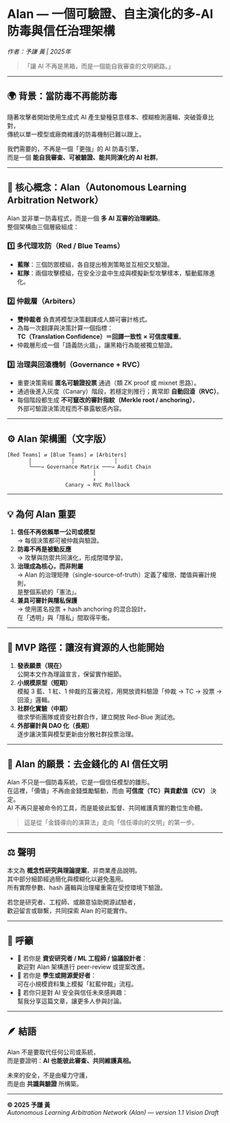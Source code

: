 # **Alan — 一個可驗證、自主演化的多-AI 防毒與信任治理架構**  
*作者：予謙 黃 | 2025年*

> 「讓 AI 不再是黑箱，而是一個能自我審查的文明網路。」

---

## 🌍 背景：當防毒不再能防毒  
隨著攻擊者開始使用生成式 AI 產生變種惡意樣本、模糊檢測邏輯、突破簽章比對，  
傳統以單一模型或廠商維護的防毒機制已難以跟上。  

我們需要的，不再是一個「更強」的 AI 防毒引擎，  
而是一個 **能自我審查、可被驗證、能共同演化的 AI 社群**。

---

## 🧠 核心概念：Alan（Autonomous Learning Arbitration Network）

Alan 並非單一防毒程式，而是一個 **多 AI 互審的治理網路**。  
整個架構由三個層級組成：

### 1️⃣ 多代理攻防（Red / Blue Teams）
- **藍隊**：三個防禦模組，各自提出檢測策略並互相交叉驗證。  
- **紅隊**：兩個攻擊模組，在安全沙盒中生成與模擬新型攻擊樣本，驅動藍隊進化。  

### 2️⃣ 仲裁層（Arbiters）
- **雙仲裁者** 負責將模型決策翻譯成人類可審計格式。  
- 為每一次翻譯與決策計算一個指標：  
  **TC（Translation Confidence）＝回譯一致性 × 可信度權重**。  
- 仲裁層形成一個「語義防火牆」，讓黑箱行為能被獨立驗證。

### 3️⃣ 治理與回滾機制（Governance + RVC）
- 重要決策需經 **匿名可驗證投票** 通過（類 ZK proof 或 mixnet 思路）。  
- 通過後進入灰度（Canary）階段，若穩定則推行；異常即 **自動回滾（RVC）**。  
- 每個階段都生成 **不可竄改的審計指紋（Merkle root / anchoring）**，  
  外部可驗證決策流程而不暴露敏感內容。

---

## ⚙️ Alan 架構圖（文字版）
```
[Red Teams] ⇄ [Blue Teams] ⇄ [Arbiters]
       │             │             │
       └───→ Governance Matrix ───→ Audit Chain
                            │
                            ↓
                   Canary → RVC Rollback
```

---

## 💡 為何 Alan 重要

1. **信任不再依賴單一公司或模型**  
   → 每個決策都可被仲裁與驗證。  
2. **防毒不再是被動反應**  
   → 攻擊與防禦共同演化，形成閉環學習。  
3. **治理成為核心，而非附屬**  
   → Alan 的治理矩陣（single-source-of-truth）定義了權限、閾值與審計規則，  
     是整個系統的「憲法」。  
4. **兼具可審計與隱私保護**  
   → 使用匿名投票 + hash anchoring 的混合設計，  
     在「透明」與「隱私」間取得平衡。

---

## 🧩 MVP 路徑：讓沒有資源的人也能開始

1. **發表願景（現在）**  
   公開本文作為理論宣言，保留實作細節。  
2. **小規模原型（短期）**  
   模擬 3 藍、1 紅、1 仲裁的互審流程，用開放資料驗證「仲裁 → TC → 投票 → 回滾」邏輯。  
3. **社群化實驗（中期）**  
   徵求學術團隊或資安社群合作，建立開放 Red-Blue 測試池。  
4. **外部審計與 DAO 化（長期）**  
   逐步讓決策與模型更新由分散社群投票治理。  

---

## 🧭 Alan 的願景：去金錢化的 AI 信任文明

Alan 不只是一個防毒系統，它是一個信任模型的雛形。  
在這裡，「價值」不再由金錢獎勵驅動，而由 **可信度（TC）與貢獻值（CV）** 決定。  
AI 不再只是被命令的工具，而是能彼此監督、共同維護真實的數位生命體。  

> 這是從「金錢導向的演算法」走向「信任導向的文明」的第一步。  

---

## ⚖️ 聲明

本文為 **概念性研究與理論提案**，非商業產品說明。  
其中部分細節經過簡化與模糊化以避免濫用。  
所有實際參數、hash 邏輯與治理權重需在受控環境下驗證。  

若您是研究者、工程師、或願意協助開源試驗者，  
歡迎留言或聯繫，共同探索 Alan 的可能實作。  

---

## 📢 呼籲

- 🔹 若你是 **資安研究者 / ML 工程師 / 協議設計者**：  
  歡迎對 Alan 架構進行 peer-review 或提案改進。  
- 🔹 若你是 **學生或開源愛好者**：  
  可在小規模資料集上模擬「紅藍仲裁」流程。  
- 🔹 若你只是對 AI 安全與信任未來感興趣：  
  幫我分享這篇文章，讓更多人參與討論。

---

## 🪶 結語

Alan 不是要取代任何公司或系統，  
而是要證明：**AI 也能彼此審查、共同維護真相。**

未來的安全，不是由權力守護，  
而是由 **共識與驗證** 所構築。  

---

**© 2025 予謙 黃**  
*Autonomous Learning Arbitration Network (Alan) — version 1.1 Vision Draft*  
